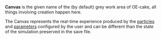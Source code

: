 **Canvas** is the given name of the (by default) grey work area of OE-cake, all things involving creation happen here.

The Canvas represents the real-time experience produced by the [particles](/Material.md "Material") and [parameters](/parameters.md "parameters") configured by the user and can be different than the state of the simulation preserved in the save file.
